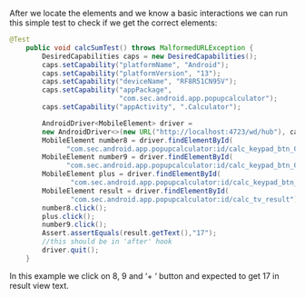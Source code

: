 After we locate the elements and we know  a basic interactions we can run this simple test to check if we get the correct elements:
```Java
@Test
    public void calcSumTest() throws MalformedURLException {
        DesiredCapabilities caps = new DesiredCapabilities();
        caps.setCapability("platformName", "Android");
        caps.setCapability("platformVersion", "13");
        caps.setCapability("deviceName", "RF8R51CN95V");
        caps.setCapability("appPackage",
                           "com.sec.android.app.popupcalculator");
        caps.setCapability("appActivity", ".Calculator");

        AndroidDriver<MobileElement> driver = 
        new AndroidDriver<>(new URL("http://localhost:4723/wd/hub"), caps);
        MobileElement number8 = driver.findElementById(
              "com.sec.android.app.popupcalculator:id/calc_keypad_btn_08");
        MobileElement number9 = driver.findElementById(
              "com.sec.android.app.popupcalculator:id/calc_keypad_btn_09");
        MobileElement plus = driver.findElementById(
               "com.sec.android.app.popupcalculator:id/calc_keypad_btn_add");
        MobileElement result = driver.findElementById(
               "com.sec.android.app.popupcalculator:id/calc_tv_result");
        number8.click();
        plus.click();
        number9.click();
        Assert.assertEquals(result.getText(),"17");
        //this should be in 'after' hook
        driver.quit();
    }
```
In this example we click on 8, 9 and ‘+ ‘ button and expected to get 17 in result view text.